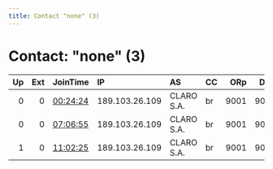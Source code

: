 ```yaml
---
title: Contact "none" (3)
---
```


# Contact: "none" (3)

|   Up |   Ext | JoinTime                                                                                            | IP             | AS         | CC   |   ORp |   Dirp | OS    | Version   | Nickname   |   eFamMembers |
|-----:|------:|:----------------------------------------------------------------------------------------------------|:---------------|:-----------|:-----|------:|-------:|:------|:----------|:-----------|--------------:|
|    0 |     0 | [00:24:24](https://metrics.torproject.org/rs.html#details/5B16296CBB62BC24D37F634AF1E60A134F68E2F4) | 189.103.26.109 | CLARO S.A. | br   |  9001 |   9030 | Linux | 0.3.2.10  | bcm2837    |             1 |
|    0 |     0 | [07:06:55](https://metrics.torproject.org/rs.html#details/D6B5E6BE454A5A53204AE9C24C081EEE6811F9EE) | 189.103.26.109 | CLARO S.A. | br   |  9001 |   9030 | Linux | 0.3.2.10  | bcm2837    |             1 |
|    1 |     0 | [11:02:25](https://metrics.torproject.org/rs.html#details/52369836CC654F47308E23CC3A608D7F077481FD) | 189.103.26.109 | CLARO S.A. | br   |  9001 |   9030 | Linux | 0.3.2.10  | bcm2837    |             1 |
